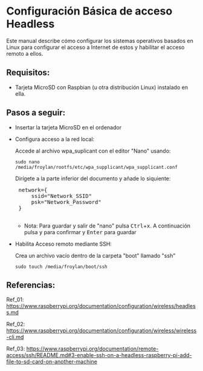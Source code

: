 # Configuración Básica de acceso Headless

Este manual describe cómo configurar los sistemas operativos basados en Linux para configurar el acceso a Internet de estos
y habilitar el acceso remoto a ellos. 

## Requisitos:
  - Tarjeta MicroSD con Raspbian (u otra distribución Linux) instalado en ella. 

## Pasos a seguir:
  - Insertar la tarjeta MicroSD en el ordenador
  - Configura acceso a la red local:
  
    Accede al archivo wpa_suplicant con el editor "Nano" usando:

    `sudo nano /media/froylan/rootfs/etc/wpa_supplicant/wpa_supplicant.conf`


     Dirígete a la parte inferior del documento y añade lo siquiente:
     <pre>
     network={
         ssid="Network_SSID"
         psk="Network_Password"
     }
     </pre>

    - Nota: Para guardar y salir de "nano" pulsa <kbd>Ctrl</kbd>+<kbd>x</kbd>. A continuación pulsa <kbd>y</kbd>
            para confirmar y <kbd>Enter</kbd> para guardar 

  - Habilita Acceso remoto mediante SSH:
  
    Crea un archivo vacío dentro de la carpeta "boot" llamado "ssh"

    `sudo touch /media/froylan/boot/ssh`


## Referencias:
Ref_01: https://www.raspberrypi.org/documentation/configuration/wireless/headless.md

Ref_02: https://www.raspberrypi.org/documentation/configuration/wireless/wireless-cli.md

Ref_03: https://www.raspberrypi.org/documentation/remote-access/ssh/README.md#3-enable-ssh-on-a-headless-raspberry-pi-add-file-to-sd-card-on-another-machine
